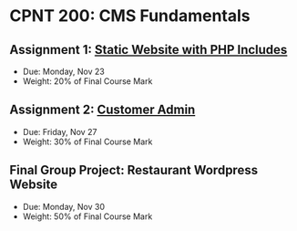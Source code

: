 # CPNT 200: CMS Fundamentals
## Assignment 1: [Static Website with PHP Includes](assignment-1)
- Due: Monday, Nov 23
- Weight: 20% of Final Course Mark

## Assignment 2: [Customer Admin](assignment-2)
- Due: Friday, Nov 27
- Weight: 30% of Final Course Mark

## Final Group Project: Restaurant Wordpress Website
- Due: Monday, Nov 30
- Weight: 50% of Final Course Mark
